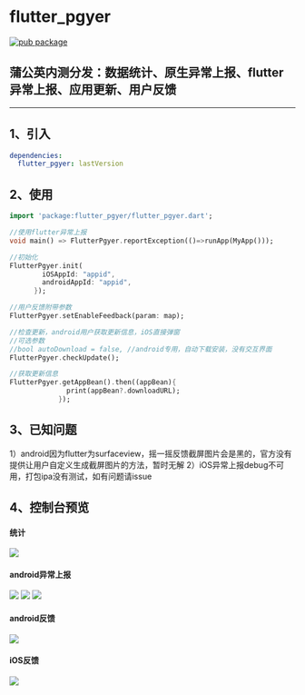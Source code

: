 # flutter_pgyer
[![pub package](https://img.shields.io/pub/v/flutter_pgyer.svg)](https://pub.dartlang.org/packages/flutter_pgyer)

## 蒲公英内测分发：数据统计、原生异常上报、flutter异常上报、应用更新、用户反馈

---

1、引入
--
```yaml
dependencies:
  flutter_pgyer: lastVersion
```

2、使用
----
```dart
import 'package:flutter_pgyer/flutter_pgyer.dart';

//使用flutter异常上报
void main() => FlutterPgyer.reportException(()=>runApp(MyApp()));

//初始化
FlutterPgyer.init(
        iOSAppId: "appid",
        androidAppId: "appid",
      });

//用户反馈附带参数
FlutterPgyer.setEnableFeedback(param: map);

//检查更新，android用户获取更新信息，iOS直接弹窗
//可选参数
//bool autoDownload = false, //android专用，自动下载安装，没有交互界面
FlutterPgyer.checkUpdate();

//获取更新信息
FlutterPgyer.getAppBean().then((appBean){
              print(appBean?.downloadURL);
            });
```
3、已知问题
----
1）android因为flutter为surfaceview，摇一摇反馈截屏图片会是黑的，官方没有提供让用户自定义生成截屏图片的方法，暂时无解
2）iOS异常上报debug不可用，打包ipa没有测试，如有问题请issue

4、控制台预览
----
#### 统计
![](https://github.com/crazecoder/flutter_pgyer/blob/master/screenshot/1.png)
#### android异常上报
![](https://github.com/crazecoder/flutter_pgyer/blob/master/screenshot/2.png)
![](https://github.com/crazecoder/flutter_pgyer/blob/master/screenshot/3.png)
![](https://github.com/crazecoder/flutter_pgyer/blob/master/screenshot/4.png)
#### android反馈
![](https://github.com/crazecoder/flutter_pgyer/blob/master/screenshot/5.png)
#### iOS反馈
![](https://github.com/crazecoder/flutter_pgyer/blob/master/screenshot/6.png)



